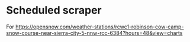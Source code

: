 # Scheduled scraper

For https://opensnow.com/weather-stations/rcwc1-robinson-cow-camp-snow-course-near-sierra-city-5-nnw-rcc-6384?hours=48&view=charts
